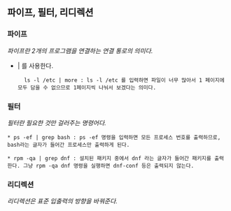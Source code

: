 ## 파이프, 필터, 리디렉션

### 파이프 

_파이프란 2개의 프로그램을 연결하는 연결 통로의 의미다._

* | 를 사용한다.

        ls -l /etc | more : ls -l /etc 를 입력하면 파일이 너무 많아서 1 페이지에 모두 담을 수 없으므로 1페이지씩 나눠서 보겠다는 의미다.

### 필터

_필터란 필요한 것만 걸러주는 명령어다._

    * ps -ef | grep bash : ps -ef 명령을 입력하면 모든 프로세스 번호를 출력하므로, bash라는 글자가 들어간 프로세스만 출력하게 된다.

    * rpm -qa | grep dnf : 설치된 패키지 중에서 dnf 라는 글자가 들어간 패키지를 출력한다. 그냥 rpm -qa dnf 명령을 실행하면 dnf-conf 등은 출력되지 않는다.

### 리디렉션

_리디렉션은 표준 입출력의 방향을 바꿔준다._
